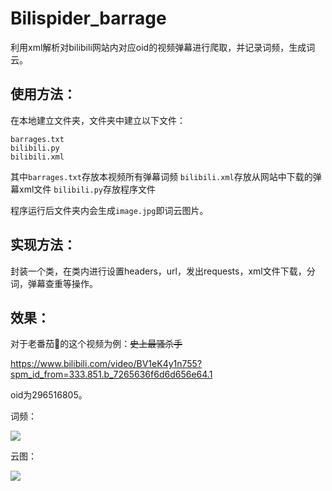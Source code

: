 # Bilispider_barrage
利用xml解析对bilibili网站内对应oid的视频弹幕进行爬取，并记录词频，生成词云。

## 使用方法：

在本地建立文件夹，文件夹中建立以下文件：

```
barrages.txt
bilibili.py
bilibili.xml
```
其中```barrages.txt```存放本视频所有弹幕词频
```bilibili.xml```存放从网站中下载的弹幕xml文件
```bilibili.py```存放程序文件

程序运行后文件夹内会生成```image.jpg```即词云图片。

## 实现方法：

封装一个类，在类内进行设置headers，url，发出requests，xml文件下载，分词，弹幕查重等操作。

## 效果：

对于老番茄🍅的这个视频为例：~~史上最骚杀手~~

https://www.bilibili.com/video/BV1eK4y1n755?spm_id_from=333.851.b_7265636f6d6d656e64.1

oid为296516805。

词频：

![](https://raw.githubusercontent.com/hhy-huang/Image/main/22.png)

云图：

![](https://raw.githubusercontent.com/hhy-huang/Image/main/luo.jpg)

